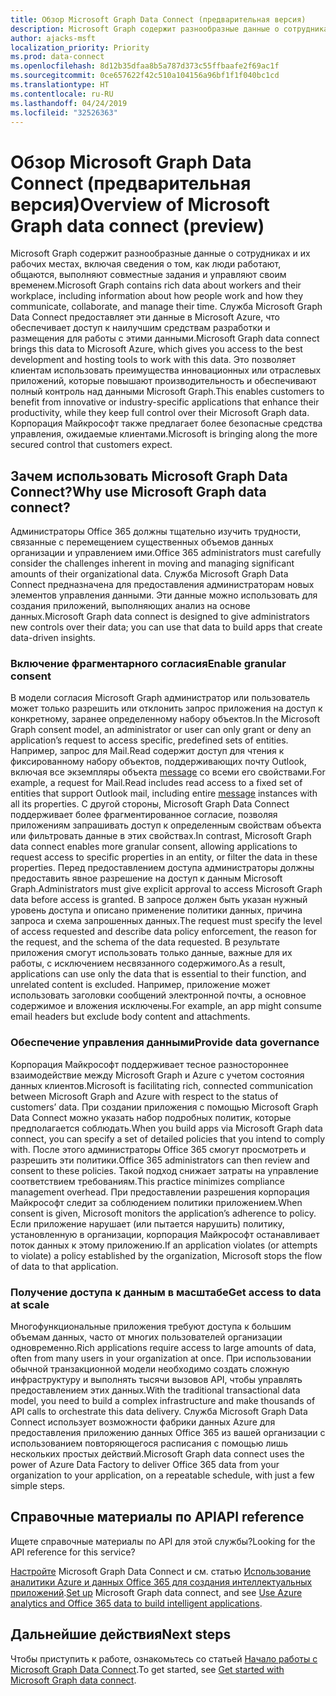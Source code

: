 ```yaml
---
title: Обзор Microsoft Graph Data Connect (предварительная версия)
description: Microsoft Graph содержит разнообразные данные о сотрудниках и их рабочих местах, включая сведения о том, как люди работают, общаются, выполняют совместные задания и управляют своим временем. Служба Microsoft Graph Data Connect предоставляет эти данные в Microsoft Azure, что обеспечивает доступ к наилучшим средствам разработки и размещения для работы с этими данными. Это позволяет клиентам использовать преимущества инновационных или отраслевых приложений, которые повышают производительность и обеспечивают полный контроль над данными Microsoft Graph. Корпорация Майкрософт также предлагает более безопасные средства управления, ожидаемые клиентами.
author: ajacks-msft
localization_priority: Priority
ms.prod: data-connect
ms.openlocfilehash: 8d12b35dfaa8b5a787d373c55ffbaafe2f69ac1f
ms.sourcegitcommit: 0ce657622f42c510a104156a96bf1f1f040bc1cd
ms.translationtype: HT
ms.contentlocale: ru-RU
ms.lasthandoff: 04/24/2019
ms.locfileid: "32526363"
---
```

# <a name="overview-of-microsoft-graph-data-connect-preview"></a><span data-ttu-id="2e74a-106">Обзор Microsoft Graph Data Connect (предварительная версия)</span><span class="sxs-lookup"><span data-stu-id="2e74a-106">Overview of Microsoft Graph data connect (preview)</span></span>
<span data-ttu-id="2e74a-107">Microsoft Graph содержит разнообразные данные о сотрудниках и их рабочих местах, включая сведения о том, как люди работают, общаются, выполняют совместные задания и управляют своим временем.</span><span class="sxs-lookup"><span data-stu-id="2e74a-107">Microsoft Graph contains rich data about workers and their workplace, including information about how people work and how they communicate, collaborate, and manage their time.</span></span> <span data-ttu-id="2e74a-108">Служба Microsoft Graph Data Connect предоставляет эти данные в Microsoft Azure, что обеспечивает доступ к наилучшим средствам разработки и размещения для работы с этими данными.</span><span class="sxs-lookup"><span data-stu-id="2e74a-108">Microsoft Graph data connect brings this data to Microsoft Azure, which gives you access to the best development and hosting tools to work with this data.</span></span> <span data-ttu-id="2e74a-109">Это позволяет клиентам использовать преимущества инновационных или отраслевых приложений, которые повышают производительность и обеспечивают полный контроль над данными Microsoft Graph.</span><span class="sxs-lookup"><span data-stu-id="2e74a-109">This enables customers to benefit from innovative or industry-specific applications that enhance their productivity, while they keep full control over their Microsoft Graph data.</span></span> <span data-ttu-id="2e74a-110">Корпорация Майкрософт также предлагает более безопасные средства управления, ожидаемые клиентами.</span><span class="sxs-lookup"><span data-stu-id="2e74a-110">Microsoft is bringing along the more secured control that customers expect.</span></span>

## <a name="why-use-microsoft-graph-data-connect"></a><span data-ttu-id="2e74a-111">Зачем использовать Microsoft Graph Data Connect?</span><span class="sxs-lookup"><span data-stu-id="2e74a-111">Why use Microsoft Graph data connect?</span></span>
<span data-ttu-id="2e74a-112">Администраторы Office 365 должны тщательно изучить трудности, связанные с перемещением существенных объемов данных организации и управлением ими.</span><span class="sxs-lookup"><span data-stu-id="2e74a-112">Office 365 administrators must carefully consider the challenges inherent in moving and managing significant amounts of their organizational data.</span></span> <span data-ttu-id="2e74a-113">Служба Microsoft Graph Data Connect предназначена для предоставления администраторам новых элементов управления данными. Эти данные можно использовать для создания приложений, выполняющих анализ на основе данных.</span><span class="sxs-lookup"><span data-stu-id="2e74a-113">Microsoft Graph data connect is designed to give administrators new controls over their data; you can use that data to build apps that create data-driven insights.</span></span> 

### <a name="enable-granular-consent"></a><span data-ttu-id="2e74a-114">Включение фрагментарного согласия</span><span class="sxs-lookup"><span data-stu-id="2e74a-114">Enable granular consent</span></span>

<span data-ttu-id="2e74a-115">В модели согласия Microsoft Graph администратор или пользователь может только разрешить или отклонить запрос приложения на доступ к конкретному, заранее определенному набору объектов.</span><span class="sxs-lookup"><span data-stu-id="2e74a-115">In the Microsoft Graph consent model, an administrator or user can only grant or deny an application’s request to access specific, predefined sets of entities.</span></span> <span data-ttu-id="2e74a-116">Например, запрос для Mail.Read содержит доступ для чтения к фиксированному набору объектов, поддерживающих почту Outlook, включая все экземпляры объекта [message](/graph/api/resources/message?view=graph-rest-1.0) со всеми его свойствами.</span><span class="sxs-lookup"><span data-stu-id="2e74a-116">For example, a request for Mail.Read includes read access to a fixed set of entities that support Outlook mail, including entire [message](/graph/api/resources/message?view=graph-rest-1.0) instances with all its properties.</span></span> <span data-ttu-id="2e74a-117">С другой стороны, Microsoft Graph Data Connect поддерживает более фрагментированное согласие, позволяя приложениям запрашивать доступ к определенным свойствам объекта или фильтровать данные в этих свойствах.</span><span class="sxs-lookup"><span data-stu-id="2e74a-117">In contrast, Microsoft Graph data connect enables more granular consent, allowing applications to request access to specific properties in an entity, or filter the data in these properties.</span></span> <span data-ttu-id="2e74a-118">Перед предоставлением доступа администраторы должны предоставить явное разрешение на доступ к данным Microsoft Graph.</span><span class="sxs-lookup"><span data-stu-id="2e74a-118">Administrators must give explicit approval to access Microsoft Graph data before access is granted.</span></span> <span data-ttu-id="2e74a-119">В запросе должен быть указан нужный уровень доступа и описано применение политики данных, причина запроса и схема запрошенных данных.</span><span class="sxs-lookup"><span data-stu-id="2e74a-119">The request must specify the level of access requested and describe data policy enforcement, the reason for the request, and the schema of the data requested.</span></span> <span data-ttu-id="2e74a-120">В результате приложения смогут использовать только данные, важные для их работы, с исключением несвязанного содержимого.</span><span class="sxs-lookup"><span data-stu-id="2e74a-120">As a result, applications can use only the data that is essential to their function, and unrelated content is excluded.</span></span> <span data-ttu-id="2e74a-121">Например, приложение может использовать заголовки сообщений электронной почты, а основное содержимое и вложения исключены.</span><span class="sxs-lookup"><span data-stu-id="2e74a-121">For example, an app might consume email headers but exclude body content and attachments.</span></span> 

### <a name="provide-data-governance"></a><span data-ttu-id="2e74a-122">Обеспечение управления данными</span><span class="sxs-lookup"><span data-stu-id="2e74a-122">Provide data governance</span></span>
<span data-ttu-id="2e74a-123">Корпорация Майкрософт поддерживает тесное разностороннее взаимодействие между Microsoft Graph и Azure с учетом состояния данных клиентов.</span><span class="sxs-lookup"><span data-stu-id="2e74a-123">Microsoft is facilitating rich, connected communication between Microsoft Graph and Azure with respect to the status of customers’ data.</span></span> <span data-ttu-id="2e74a-124">При создании приложения с помощью Microsoft Graph Data Connect можно указать набор подробных политик, которые предполагается соблюдать.</span><span class="sxs-lookup"><span data-stu-id="2e74a-124">When you build apps via Microsoft Graph data connect, you can specify a set of detailed policies that you intend to comply with.</span></span> <span data-ttu-id="2e74a-125">После этого администраторы Office 365 смогут просмотреть и разрешить эти политики.</span><span class="sxs-lookup"><span data-stu-id="2e74a-125">Office 365 administrators can then review and consent to these policies.</span></span> <span data-ttu-id="2e74a-126">Такой подход снижает затраты на управление соответствием требованиям.</span><span class="sxs-lookup"><span data-stu-id="2e74a-126">This practice minimizes compliance management overhead.</span></span> <span data-ttu-id="2e74a-127">При предоставлении разрешения корпорация Майкрософт следит за соблюдением политики приложением.</span><span class="sxs-lookup"><span data-stu-id="2e74a-127">When consent is given, Microsoft monitors the application’s adherence to policy.</span></span> <span data-ttu-id="2e74a-128">Если приложение нарушает (или пытается нарушить) политику, установленную в организации, корпорация Майкрософт останавливает поток данных к этому приложению.</span><span class="sxs-lookup"><span data-stu-id="2e74a-128">If an application violates (or attempts to violate) a policy established by the organization, Microsoft stops the flow of data to that application.</span></span> 

### <a name="get-access-to-data-at-scale"></a><span data-ttu-id="2e74a-129">Получение доступа к данным в масштабе</span><span class="sxs-lookup"><span data-stu-id="2e74a-129">Get access to data at scale</span></span>
<span data-ttu-id="2e74a-130">Многофункциональные приложения требуют доступа к большим объемам данных, часто от многих пользователей организации одновременно.</span><span class="sxs-lookup"><span data-stu-id="2e74a-130">Rich applications require access to large amounts of data, often from many users in your organization at once.</span></span> <span data-ttu-id="2e74a-131">При использовании обычной транзакционной модели необходимо создать сложную инфраструктуру и выполнять тысячи вызовов API, чтобы управлять предоставлением этих данных.</span><span class="sxs-lookup"><span data-stu-id="2e74a-131">With the traditional transactional data model, you need to build a complex infrastructure and make thousands of API calls to orchestrate this data delivery.</span></span> <span data-ttu-id="2e74a-132">Служба Microsoft Graph Data Connect использует возможности фабрики данных Azure для предоставления приложению данных Office 365 из вашей организации с использованием повторяющегося расписания с помощью лишь нескольких простых действий.</span><span class="sxs-lookup"><span data-stu-id="2e74a-132">Microsoft Graph data connect uses the power of Azure Data Factory to deliver Office 365 data from your organization to your application, on a repeatable schedule, with just a few simple steps.</span></span>

## <a name="api-reference"></a><span data-ttu-id="2e74a-133">Справочные материалы по API</span><span class="sxs-lookup"><span data-stu-id="2e74a-133">API reference</span></span>
<span data-ttu-id="2e74a-134">Ищете справочные материалы по API для этой службы?</span><span class="sxs-lookup"><span data-stu-id="2e74a-134">Looking for the API reference for this service?</span></span>

<span data-ttu-id="2e74a-135">[Настройте](data-connect-get-started.md) Microsoft Graph Data Connect и см. статью [Использование аналитики Azure и данных Office 365 для создания интеллектуальных приложений](https://github.com/OfficeDev/MS-Graph-Data-Connect/wiki).</span><span class="sxs-lookup"><span data-stu-id="2e74a-135">[Set up](data-connect-get-started.md) Microsoft Graph data connect, and see [Use Azure analytics and Office 365 data to build intelligent applications](https://github.com/OfficeDev/MS-Graph-Data-Connect/wiki).</span></span>


## <a name="next-steps"></a><span data-ttu-id="2e74a-136">Дальнейшие действия</span><span class="sxs-lookup"><span data-stu-id="2e74a-136">Next steps</span></span>
<span data-ttu-id="2e74a-137">Чтобы приступить к работе, ознакомьтесь со статьей [Начало работы с Microsoft Graph Data Connect](data-connect-get-started.md).</span><span class="sxs-lookup"><span data-stu-id="2e74a-137">To get started, see [Get started with Microsoft Graph data connect](data-connect-get-started.md).</span></span>
